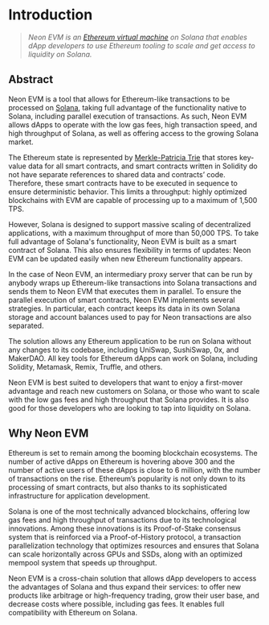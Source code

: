 # Introduction

> *Neon EVM is an [Ethereum virtual machine](https://ethereum.org/en/developers/docs/evm/) on Solana that enables dApp developers to use Ethereum tooling to scale and get access to liquidity on Solana.*

## Abstract

Neon EVM is a tool that allows for Ethereum-like transactions to be processed on [Solana](https://docs.solana.com/introduction), taking full advantage of the functionality native to Solana, including parallel execution of transactions. As such, Neon EVM allows dApps to operate with the low gas fees, high transaction speed, and high throughput of Solana, as well as offering access to the growing Solana market. 

The Ethereum state is represented by [Merkle-Patricia Trie](https://doc.neonlabs.org/docs/glossary/#merkle-patricia-trie) that stores key-value data for all smart contracts, and smart contracts written in Solidity do not have separate references to shared data and contracts’ code. Therefore, these smart contracts have to be executed in sequence to ensure deterministic behavior. This limits a throughput: highly optimized blockchains with EVM are capable of processing up to a maximum of 1,500 TPS.

However, Solana is designed to support massive scaling of decentralized applications, with a maximum throughput of more than 50,000 TPS. To take full advantage of Solana's functionality, Neon EVM is built as a smart contract of Solana. This also ensures flexibility in terms of updates: Neon EVM can be updated easily when new Ethereum functionality appears. 

In the case of Neon EVM, an intermediary proxy server that can be run by anybody wraps up Ethereum-like transactions into Solana transactions and sends them to Neon EVM that executes them in parallel. To ensure the parallel execution of smart contracts, Neon EVM implements several strategies. In particular, each contract keeps its data in its own Solana storage and account balances used to pay for Neon transactions are also separated. 

The solution allows any Ethereum application to be run on Solana without any changes to its codebase, including UniSwap, SushiSwap, 0x, and MakerDAO. All key tools for Ethereum dApps can work on Solana, including Solidity, Metamask, Remix, Truffle, and others. 

Neon EVM is best suited to developers that want to enjoy a first-mover advantage and reach new customers on Solana, or those who want to scale with the low gas fees and high throughput that Solana provides. It is also good for those developers who are looking to tap into liquidity on Solana. 

## Why Neon EVM
Ethereum is set to remain among the booming blockchain ecosystems. The number of active dApps on Ethereum is hovering above 300 and the number of active users of these dApps is close to 6 million, with the number of transactions on the rise. Ethereum’s popularity is not only down to its processing of smart contracts, but also thanks to its sophisticated infrastructure for application development. 

Solana is one of the most technically advanced blockchains, offering low gas fees and high throughput of transactions due to its technological innovations. Among these innovations is its Proof-of-Stake consensus system that is reinforced via a Proof-of-History protocol, a transaction parallelization technology that optimizes resources and ensures that Solana can scale horizontally across GPUs and SSDs, along with an optimized mempool system that speeds up throughput. 

Neon EVM is a cross-chain solution that allows dApp developers to access the advantages of Solana and thus expand their services: to offer new products like arbitrage or high-frequency trading, grow their user base, and decrease costs where possible, including gas fees. It enables full compatibility with Ethereum on Solana. 
